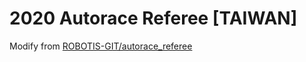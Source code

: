# 2020 Autorace Referee [TAIWAN]
Modify from [ROBOTIS-GIT/autorace_referee](https://github.com/ROBOTIS-GIT/autorace_referee)
